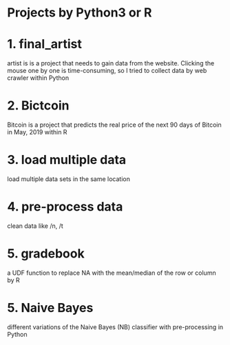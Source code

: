# Projects by Python3 or R

# 1. final_artist
  artist is is a project that needs to gain data from the website.
  Clicking the mouse one by one is time-consuming, so I tried to collect data by web crawler within Python
  
# 2. Bictcoin

  Bitcoin is a project that predicts the real price of the next 90 days of Bitcoin in May, 2019 within R
  
# 3. load multiple data
  load multiple data sets in the same location
# 4. pre-process data
  clean data like /n, /t
# 5. gradebook
  a UDF function to replace NA with the mean/median of the row or column by R

# 5. Naive Bayes
   different variations of the Naive Bayes (NB) classifier with pre-processing in Python
